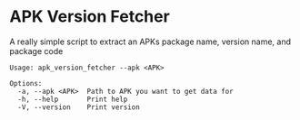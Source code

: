 # APK Version Fetcher
A really simple script to extract an APKs package name, version name, and package code
```
Usage: apk_version_fetcher --apk <APK>

Options:
  -a, --apk <APK>  Path to APK you want to get data for
  -h, --help       Print help
  -V, --version    Print version
```
